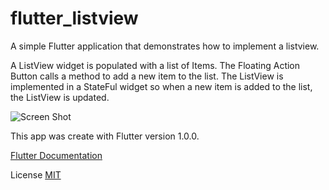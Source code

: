 # flutter_listview

A simple Flutter application that demonstrates how to implement a listview.

A ListView widget is populated with a list of Items. The Floating Action Button calls a method to add a new item to the list. The ListView is implemented in a StateFul widget so when a new item is added to the list, the ListView is updated.

![Screen Shot](/docs/images/ScreenShot.png?raw=true "Screen Shot")

This app was create with Flutter version 1.0.0.

[Flutter Documentation](https://flutter.io/docs)

License [MIT](LICENSE.txt)
